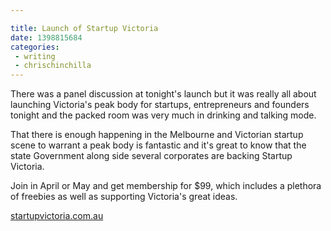 ```yaml
---

title: Launch of Startup Victoria
date: 1398815684
categories:
 - writing
 - chrischinchilla
---
```


There was a panel discussion at tonight's launch but it was really all about launching Victoria's peak body for startups, entrepreneurs and founders tonight and the packed room was very much in drinking and talking mode.

That there is enough happening in the Melbourne and Victorian startup scene to warrant a peak body is fantastic and it's great to know that the state Government along side several corporates are backing Startup Victoria.

Join in April or May and get membership for $99, which includes a plethora of freebies as well as supporting Victoria's great ideas.

<a href="https://startupvictoria.com.au/" target="_blank">startupvictoria.com.au</a>
